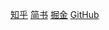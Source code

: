 [知乎](https://zhuanlan.zhihu.com/p/34637421)
[简书](https://www.jianshu.com/p/b7409f7760dc)
[掘金](https://juejin.im/post/5aabf91d51882555800200ce)
[GitHub](https://github.com/frontlove/static)